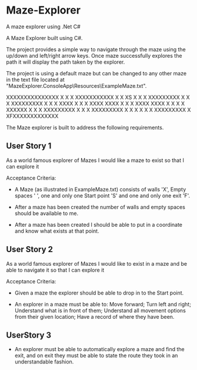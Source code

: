 # Maze-Explorer
A maze explorer using .Net C#

A Maze Explorer built using C#. 

The project provides a simple way to navigate through the maze using the up/down and left/right arrow keys. Once maze successfully explores the path it will display the path taken by the explorer.

The project is using a default maze but can be changed to any other maze in the text file located at "MazeExplorer.ConsoleApp\Resources\ExampleMaze.txt".

XXXXXXXXXXXXXXX
X             X
X XXXXXXXXXXX X
X XS        X X
X XXXXXXXXX X X
X XXXXXXXXX X X
X XXXX      X X
X XXXX XXXX X X
X XXXX XXXX X X
X X    XXXXXX X
X X XXXXXXXXX X
X X XXXXXXXXX X
X X         X X
X XXXXXXXXX   X
XFXXXXXXXXXXXXX

The Maze explorer is built to address the following requirements.

User Story 1
------------

As a world famous explorer of Mazes I would like a maze to exist so that I can explore it

Acceptance Criteria:

* A Maze (as illustrated in ExampleMaze.txt) consists of walls 'X', Empty spaces ' ', one and only one Start point 'S' and one and only one exit 'F'.

* After a maze has been created the number of walls and empty spaces should be available to me.

* After a maze has been created I should be able to put in a coordinate and know what exists at that point.


User Story 2
------------

As a world famous explorer of Mazes I would like to exist in a maze and be able to navigate it so that I can explore it

Acceptance Criteria:

* Given a maze the explorer should be able to drop in to the Start point.

* An explorer in a maze must be able to:
    Move forward;
    Turn left and right;
    Understand what is in front of them;
    Understand all movement options from their given location;
    Have a record of where they have been.


UserStory 3
-----------	
* An explorer must be able to automatically explore a maze and find the exit, and on exit they must be able to state the route they took in an understandable fashion.


